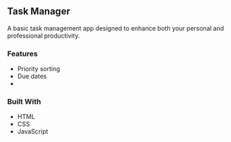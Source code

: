 ## Task Manager
A basic task management app designed to enhance both your personal and professional productivity.

### Features
- Priority sorting
- Due dates
- 

### Built With

- HTML
- CSS
- JavaScript
